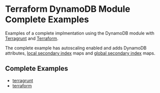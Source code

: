 # Terraform DynamoDB Module Complete Examples
Examples of a complete implmentation using the DynamoDB module with
[Terragrunt](./terragrunt) and [Terraform](./terraform).

The complete example has autoscaling enabled and adds DynamoDB attributes, [local secondary
index](https://docs.aws.amazon.com/amazondynamodb/latest/developerguide/LSI.html)
maps and [global secondary
index](https://docs.aws.amazon.com/amazondynamodb/latest/developerguide/LSI.html)
maps.

## Complete Examples

* [terragrunt](./terragrunt)
* [terraform](./terraform)
